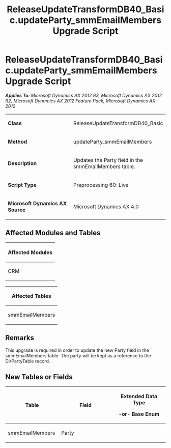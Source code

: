 ﻿---
title: ReleaseUpdateTransformDB40_Basic.updateParty_smmEmailMembers Upgrade Script
TOCTitle: ReleaseUpdateTransformDB40_Basic.updateParty_smmEmailMembers Upgrade Script
ms:assetid: 539de7f4-bafc-0bb3-5bbd-155132893732
ms:mtpsurl: https://msdn.microsoft.com/en-us/library/JJ736110(v=AX.60)
ms:contentKeyID: 49708286
ms.date: 05/18/2015
mtps_version: v=AX.60
---

# ReleaseUpdateTransformDB40\_Basic.updateParty\_smmEmailMembers Upgrade Script 


_**Applies To:** Microsoft Dynamics AX 2012 R3, Microsoft Dynamics AX 2012 R2, Microsoft Dynamics AX 2012 Feature Pack, Microsoft Dynamics AX 2012_

<table>
<colgroup>
<col style="width: 50%" />
<col style="width: 50%" />
</colgroup>
<tbody>
<tr class="odd">
<td><p><strong>Class</strong></p></td>
<td><p>ReleaseUpdateTransformDB40_Basic</p></td>
</tr>
<tr class="even">
<td><p><strong>Method</strong></p></td>
<td><p>updateParty_smmEmailMembers</p></td>
</tr>
<tr class="odd">
<td><p><strong>Description</strong></p></td>
<td><p>Updates the Party field in the smmEmailMembers table.</p></td>
</tr>
<tr class="even">
<td><p><strong>Script Type</strong></p></td>
<td><p>Preprocessing 60: Live</p></td>
</tr>
<tr class="odd">
<td><p><strong>Microsoft Dynamics AX Source</strong></p></td>
<td><p>Microsoft Dynamics AX 4.0</p></td>
</tr>
</tbody>
</table>


## Affected Modules and Tables

<table>
<colgroup>
<col style="width: 100%" />
</colgroup>
<thead>
<tr class="header">
<th><p>Affected Modules</p></th>
</tr>
</thead>
<tbody>
<tr class="odd">
<td><p>CRM</p></td>
</tr>
</tbody>
</table>


<table>
<colgroup>
<col style="width: 100%" />
</colgroup>
<thead>
<tr class="header">
<th><p>Affected Tables</p></th>
</tr>
</thead>
<tbody>
<tr class="odd">
<td><p>smmEmailMembers</p></td>
</tr>
</tbody>
</table>


## Remarks

This upgrade is required in order to update the new Party field in the smmEmailMembers table. The party will be kept as a reference to the DirPartyTable record.

## New Tables or Fields

<table>
<colgroup>
<col style="width: 33%" />
<col style="width: 33%" />
<col style="width: 33%" />
</colgroup>
<thead>
<tr class="header">
<th><p>Table</p></th>
<th><p>Field</p></th>
<th><p>Extended Data Type</p>
<p>-or- Base Enum</p></th>
</tr>
</thead>
<tbody>
<tr class="odd">
<td><p>smmEmailMembers</p></td>
<td><p>Party</p></td>
<td><p></p></td>
</tr>
</tbody>
</table>

  


